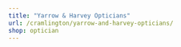 ```yaml
---
title: "Yarrow & Harvey Opticians"
url: /cramlington/yarrow-and-harvey-opticians/
shop: optician
---
```

